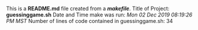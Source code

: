 This is a **README.md** file created from a _**makefile**_.
Title of Project: **guessinggame.sh**
Date and Time make was run: _Mon 02 Dec 2019 08:19:26 PM MST_
Number of lines of code contained in guessinggame.sh: 34
